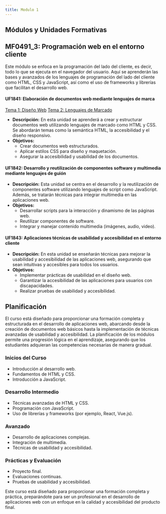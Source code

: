 ```yaml
---
title: Modulo 1
---
```


## Módulos y Unidades Formativas

## MF0491_3: Programación web en el entorno cliente

Este módulo se enfoca en la programación del lado del cliente, es decir, todo lo que se ejecuta en el navegador del usuario. Aquí se aprenderán las bases y avanzados de los lenguajes de programación del lado del cliente como HTML, CSS y JavaScript, así como el uso de frameworks y librerías que facilitan el desarrollo web.

#### UF1841: Elaboración de documentos web mediante lenguajes de marca

[Tema 1: Diseño Web](tema1#diseño-web/)
[Tema 2: Lenguajes de Marcado](tema2#1-introducción/)

- **Descripción:** En esta unidad se aprenderá a crear y estructurar documentos web utilizando lenguajes de marcado como HTML y CSS. Se abordarán temas como la semántica HTML, la accesibilidad y el diseño responsivo.
- **Objetivos:**
  - Crear documentos web estructurados.
  - Aplicar estilos CSS para diseño y maquetación.
  - Asegurar la accesibilidad y usabilidad de los documentos.

#### UF1842: Desarrollo y reutilización de componentes software y multimedia mediante lenguajes de guión

- **Descripción:** Esta unidad se centra en el desarrollo y la reutilización de componentes software utilizando lenguajes de script como JavaScript. Además, se tratarán técnicas para integrar multimedia en las aplicaciones web.
- **Objetivos:**
  - Desarrollar scripts para la interacción y dinamismo de las páginas web.
  - Reutilizar componentes de software.
  - Integrar y manejar contenido multimedia (imágenes, audio, video).

#### UF1843: Aplicaciones técnicas de usabilidad y accesibilidad en el entorno cliente

- **Descripción:** En esta unidad se enseñarán técnicas para mejorar la usabilidad y accesibilidad de las aplicaciones web, asegurando que sean intuitivas y accesibles para todos los usuarios.
- **Objetivos:**
  - Implementar prácticas de usabilidad en el diseño web.
  - Garantizar la accesibilidad de las aplicaciones para usuarios con discapacidades.
  - Realizar pruebas de usabilidad y accesibilidad.

## Planificación

El curso está diseñado para proporcionar una formación completa y estructurada en el desarrollo de aplicaciones web, abarcando desde la creación de documentos web básicos hasta la implementación de técnicas avanzadas de usabilidad y accesibilidad. La planificación de los módulos permite una progresión lógica en el aprendizaje, asegurando que los estudiantes adquieran las competencias necesarias de manera gradual.

### Inicios del Curso

- Introducción al desarrollo web.
- Fundamentos de HTML y CSS.
- Introducción a JavaScript.

### Desarrollo Intermedio

- Técnicas avanzadas de HTML y CSS.
- Programación con JavaScript.
- Uso de librerías y frameworks (por ejemplo, React, Vue.js).

### Avanzado

- Desarrollo de aplicaciones complejas.
- Integración de multimedia.
- Técnicas de usabilidad y accesibilidad.

### Prácticas y Evaluación

- Proyecto final.
- Evaluaciones continuas.
- Pruebas de usabilidad y accesibilidad.

Este curso está diseñado para proporcionar una formación completa y práctica, preparándote para ser un profesional en el desarrollo de aplicaciones web con un enfoque en la calidad y accesibilidad del producto final.

##
